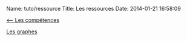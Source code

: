 Name: tuto/ressource
Title: Les ressources
Date: 2014-01-21 16:58:09


[<-- Les compétences](/tuto/compétence)


[Les graphes](/tuto/graphe)

